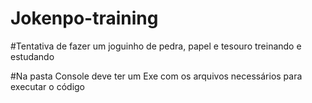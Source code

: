 # Jokenpo-training
#Tentativa de fazer um joguinho de pedra, papel e tesouro
treinando e estudando

#Na pasta Console deve ter um Exe com os arquivos necessários para executar o código
